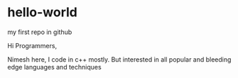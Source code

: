 # hello-world
my first repo in github

Hi Programmers,

Nimesh here, I code in c++ mostly. But interested in all popular and bleeding edge languages and techniques

